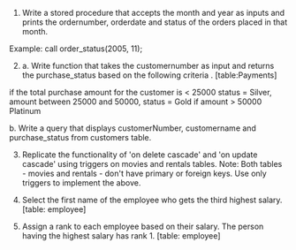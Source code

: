 1. Write a stored procedure that accepts the month and year as inputs and prints the ordernumber, orderdate and status of the orders placed in that month. 

Example:  call order_status(2005, 11);


2. a. Write function that takes the customernumber as input and returns the purchase_status based on the following criteria . [table:Payments]

if the total purchase amount for the customer is < 25000 status = Silver, amount between 25000 and 50000, status = Gold
if amount > 50000 Platinum

b. Write a query that displays customerNumber, customername and purchase_status from customers table.

3. Replicate the functionality of 'on delete cascade' and 'on update cascade' using triggers on movies and rentals tables. Note: Both tables - movies and rentals - don't have primary or foreign keys. Use only triggers to implement the above.

4. Select the first name of the employee who gets the third highest salary. [table: employee]

5. Assign a rank to each employee  based on their salary. The person having the highest salary has rank 1. [table: employee]

